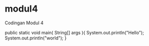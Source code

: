 # modul4
Codingan Modul 4

public static void main( String[] args ){
 System.out.println("Hello");
 System.out.println("world");
} 
